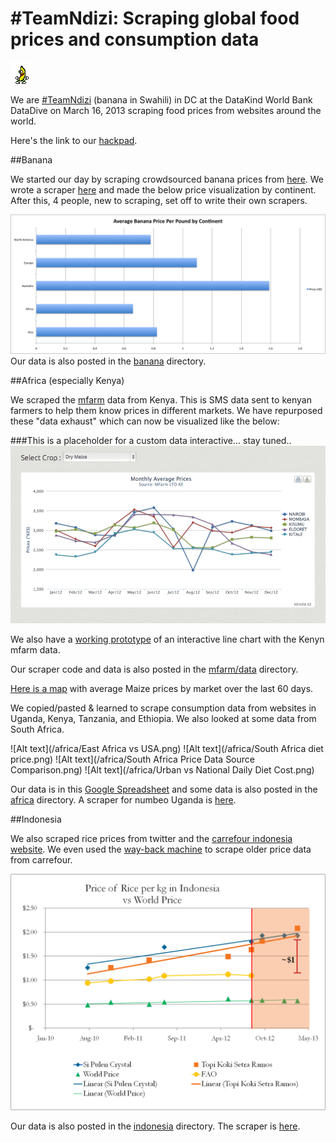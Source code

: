 # #TeamNdizi: Scraping global food prices and consumption data 
![Alt text](/banana/peanut-butter-jelly-time.gif)

We are [#TeamNdizi](https://twitter.com/search/realtime?q=%23TeamNdizi) (banana in Swahili) in DC at the DataKind World Bank DataDive on March 16, 2013 scraping food prices from websites around the world.

Here's the link to our [hackpad](https://hackpad.com/Scraping-Websites-to-Collect-Consumption-and-Price-Data-SXoIdM1XFyw).

##Banana

We started our day by scraping crowdsourced banana prices from [here](http://www.humuch.com/prices/Bananas/______/22). We wrote a scraper [here](https://scraperwiki.com/scrapers/banana-scraping/) and made the below price visualization by continent.  After this, 4 people, new to scraping, set off to write their own scrapers.

![Alt text](/banana/bananas.png)
Our data is also posted in the [banana](https://github.com/mjrich/ndizi/tree/master/banana) directory.

##Africa (especially Kenya)

We scraped the [mfarm](http://www.mfarm.co.ke/) data from Kenya.  This is SMS data sent to kenyan farmers to help them know prices in different markets.  We have repurposed these "data exhaust" which can now be visualized like the below:

###This is a placeholder for a custom data interactive... stay tuned..
![Alt text](/mfarm/mfarm_placeholder.png)  

We also have a [working prototype](http://mjrich.github.com/ndizi/) of an interactive line chart with the Kenyn mfarm data.

Our scraper code and data is also posted in the [mfarm/data](https://github.com/mjrich/ndizi/tree/master/mfarm/data) directory.

[Here is a map](http://public.tableausoftware.com/views/Ndizi/Sheet1?:embed=y&:display_count=no) with average Maize prices by market over the last 60 days.



We copied/pasted & learned to scrape consumption data from websites in Uganda, Kenya, Tanzania, and Ethiopia.  We also looked at some data from South Africa.

![Alt text](/africa/East Africa vs USA.png)
![Alt text](/africa/South Africa diet price.png)
![Alt text](/africa/South Africa Price Data Source Comparison.png)
![Alt text](/africa/Urban vs National Daily Diet Cost.png)


Our data is in this [Google Spreadsheet](https://docs.google.com/spreadsheet/ccc?key=0AmiN1lPwld-EdFRXLXNUTWdjWnF6MDR1S0FObW5lUWc#gid=3) and some data is also posted in the [africa](https://github.com/mjrich/ndizi/tree/master/africa) directory.  A scraper for numbeo Uganda is [here](https://scraperwiki.com/scrapers/numbeo-ethiopia_1/).


##Indonesia

We also scraped rice prices from twitter and the [carrefour indonesia website](http://www.carrefour.co.id/).  We even used the [way-back machine](http://archive.org/web/web.php) to scrape older price data from carrefour.

![Alt text](/indonesia/IndonesiaRice.png)


Our data is also posted in the [indonesia](https://github.com/mjrich/ndizi/tree/master/indonesia) directory.  The scraper is [here](https://scraperwiki.com/scrapers/banana-scraping_1/). 


